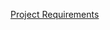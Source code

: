 [Project Requirements](https://git.generalassemb.ly/dc-wdi-python-django/python-command-line-project)
